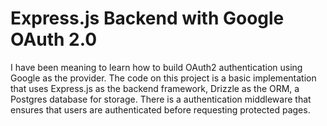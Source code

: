 # Express.js Backend with Google OAuth 2.0

I have been meaning to learn how to build OAuth2 authentication using Google as the provider. The code on this project is a basic implementation that uses Express.js as the backend framework, Drizzle as the ORM, a Postgres database for storage. There is a authentication middleware that ensures that users are authenticated before requesting protected pages.
